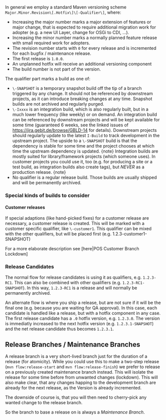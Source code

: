 In general we employ a standard Maven versioning scheme `Major.Minor.Revision\[.Hotfix\]\[-Qualifier\]`, where:

* Increasing the major number marks a major extension of features or major change, that is expected to require additional migration work for adopter (e.g. a new UI Layer, change for OSGi to CDI, ...).
* Increasing the minor number marks a normally planned feature release with small required work for adopters.
* The revision number starts with `0` for every release and is incremented for each bugfix / maintenance release.
* The first release is `1.0.0`.
* An unplanned hotfix will receive an additional versioning component
* The build number is not part of the version.

The qualifier part marks a build as one of:

* `\-SNAPSHOT` is a temporary snapshot build off the tip of a branch triggered by any change. It should not be referenced by downstream projects, as it can introduce breaking changes at any time. Snapshot builds are not archived and regularly purged.
* `\-Ixxxx` is an integration build, which is also regularly built, but in a much lower frequency (like weekly) or on demand. An integration build can be referenced by downstream projects and will be kept available for some time (guaranteed 6 weeks, see the linked issues of https://jira.gebit.de/browse/GBLD-14 for details). Downstream projects should regularly update to the latest `I-Build` to track development in the upstream project. The upside to a `\-SNAPSHOT` build is that the dependency is stable for some time and the project chooses at which time the upstream dependency is updated.
{note}
Integration builds are mostly suited for library/framework projects (which someone uses). In customer projects you could use it, too (e.g. for producing a site or a test build, as integration builds also create tags), but *NEVER* as a production release.
{note}
* No qualifier is a regular release build. Those builds are usually shipped and will be permanently archived.

### Special kinds of builds to consider

#### Customer releases

If special adaptions (like hand-picked fixes) for a customer release are necessary, a customer release is created. This will be marked with a customer specific qualifier, like `\-customer1`. This qualifier can be mixed with the other qualifiers, but will be placed first (e.g. 1.2.3-customer1-SNAPSHOT)

For a more elaborate description see [here|POS Customer Branch Lockdown]


### Release Candidates

The normal flow for release candidates is using it as qualifiers, e.g. `1.2.3-RC1`. This can also be combined with other qualifiers (e.g. `1.2.3-RC1-SNAPSHOT`). In this way, `1.2.3-RC1` is a release and will normally be permanently archived.

An alternate flow is where you ship a release, but are not sure if it will be the final one (e.g. because you are waiting for QA approval). In this case, each candidate is handled like a release, but with a hotfix component in any case. The first release candidate has a `.0` hotfix version, e.g. `1.2.3.0`. The version is immediatly increased to the next hotfix version (e.g. `1.2.3.1-SNAPSHOT`) and the net release candidate thus becomes `1.2.3.1`.

## Release Branches / Maintenance Branches

A release branch is a very short-lived branch just for the duration of a release (for atomicity). While you could use this to make a two-step release (`mvn flow:release-start` and `mvn flow:release-finish`) we prefer to release on a previously created maintenance branch instead. This will isolate the release for some time before from unwanted changes (lockdown). This will also make clear, that any changes happing to the development branch are already for the next release, as the Version is already incremented.

The downside of course is, that you will then need to cherry-pick any wanted change to the release branch.

So the branch to base a release on is always a _Maintenance Branch_.
